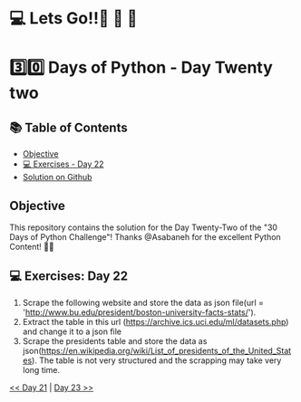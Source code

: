#  💻 Lets Go!!🚀 🚀 🚀 

#  3️⃣0️⃣ Days of Python - Day Twenty two

## 📚 Table of Contents
- [Objective](#objective)
- [💻 Exercises - Day 22](#-exercises-day-22)
- [Solution on Github](https://github.com/zidude1234/30_Days_of_Python/blob/main/Day%2022/Python%20Syntax/Day22%20Syntax.py)

## Objective
This repository contains the solution for the Day Twenty-Two of the "30 Days of Python Challenge"!
Thanks @Asabaneh for the excellent Python Content! 👋🏻


## 💻 Exercises: Day 22

1. Scrape the following website and store the data as json file(url = 'http://www.bu.edu/president/boston-university-facts-stats/').
1. Extract the table in this url (https://archive.ics.uci.edu/ml/datasets.php) and change it to a json file
2. Scrape the presidents table and store the data as json(https://en.wikipedia.org/wiki/List_of_presidents_of_the_United_States). The table is not very structured and the scrapping may take very long time.



 [<< Day 21](../Day%2021/README.md) | [Day 23 >>](../Day%2023/README.md)
